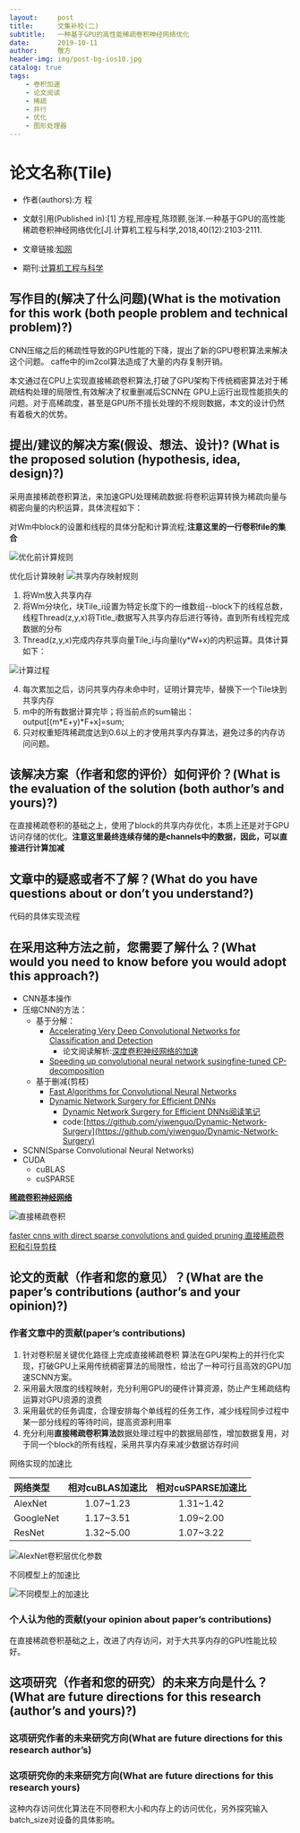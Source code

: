```yaml
---
layout:     post
title:      文集补校(二)
subtitle:   一种基于GPU的高性能稀疏卷积神经网络优化
date:       2019-10-11
author:     敬方
header-img: img/post-bg-ios10.jpg
catalog: true
tags:
    - 卷积加速
    - 论文阅读
    - 稀疏
    - 并行
    - 优化
    - 图形处理器
---
```


# 论文名称(Tile)

- 作者(authors):方 程
- 文献引用(Published in):[1] 方程,邢座程,陈顼颢,张洋.一种基于GPU的高性能稀疏卷积神经网络优化[J].计算机工程与科学,2018,40(12):2103-2111.

- 文章链接:[知网](https://kns.cnki.net/KCMS/detail/detail.aspx?dbcode=CJFQ&dbname=CJFDLAST2019&filename=JSJK201812002&v=MDAzNTZWNzNQTHo3QlpiRzRIOW5Oclk5RlpvUjhlWDFMdXhZUzdEaDFUM3FUcldNMUZyQ1VSTE9lWitkdUZDam4=)
- 期刊:[计算机工程与科学](http://navi.cnki.net/KNavi/JournalDetail?pcode=CJFD&pykm=JSJK)


## 写作目的(解决了什么问题)(What is the motivation for this work (both people problem and technical problem)?)

CNN压缩之后的稀疏性导致的GPU性能的下降，提出了新的GPU卷积算法来解决这个问题。
caffe中的im2col算法造成了大量的内存复制开销。

本文通过在CPU上实现直接稀疏卷积算法,打破了GPU架构下传统稠密算法对于稀疏结构处理的局限性,有效解决了权重删减后SCNN在
GPU上运行出现性能损失的问题。对于高稀疏度，甚至是GPU所不擅长处理的不规则数据，本文的设计仍然有着极大的优势。

## 提出/建议的解决方案(假设、想法、设计)? (What is the proposed solution (hypothesis, idea, design)?)

采用直接稀疏卷积算法，来加速GPU处理稀疏数据:将卷积运算转换为稀疏向量与稠密向量的内积运算，具体流程如下：

对Wm中block的设置和线程的具体分配和计算流程;**注意这里的一行卷积file的集合**

![优化前计算规则](https://wangpengcheng.github.io/img/2019-10-13-10-36-14.png)

优化后计算映射
![共享内存映射规则](https://wangpengcheng.github.io/img/2019-10-13-10-34-06.png)

1. 将Wm放入共享内存
2. 将Wm分块化，块Tile_i设置为特定长度下的一维数组--block下的线程总数，线程Thread(z,y,x)将Title_i数据写入共享内存后进行等待，直到所有线程完成数据的分布
3. Thread(z,y,x)完成内存共享向量Tile_i与向量I(y*W+x)的内积运算。具体计算如下：

![计算过程](https://wangpengcheng.github.io/img/2019-10-13-10-57-16.png)

4. 每次累加之后，访问共享内存未命中时，证明计算完毕，替换下一个Tile块到共享内存
5. m中的所有数据计算完毕；将当前点的sum输出：output[(m*E+y)*F+x]=sum;
6. 只对权重矩阵稀疏度达到0.6以上的才使用共享内存算法，避免过多的内存访问问题。

## 该解决方案（作者和您的评价）如何评价？(What is the evaluation of the solution (both author’s and yours)?)

在直接稀疏卷积的基础之上，使用了block的共享内存优化，本质上还是对于GPU访问存储的优化。**注意这里最终连续存储的是channels中的数据，因此，可以直接进行计算加减**

## 文章中的疑惑或者不了解？(What do you have questions about or don’t you understand?)

代码的具体实现流程

## 在采用这种方法之前，您需要了解什么？(What would you need to know before you would adopt this approach?)

- CNN基本操作
- 压缩CNN的方法：
  - 基于分解：
    - [Accelerating Very Deep Convolutional Networks for Classification and Detection](https://www.semanticscholar.org/paper/Accelerating-Very-Deep-Convolutional-Networks-for-Zhang-Zou/b89d7f7439cab841934a1ede06bf6b1f593c754f)
      - 论文阅读解析:[深度卷积神经网络的加速](https://blog.csdn.net/weixin_41977410/article/details/83106099)
    - [Speeding up convolutional neural network susingfine-tuned CP-decomposition](https://arxiv.org/abs/1412.6553)
  - 基于删减(剪枝)
    - [Fast Algorithms for Convolutional Neural Networks](https://arxiv.org/abs/1509.09308v2)
    - [Dynamic Network Surgery for Efficient DNNs](http://arxiv.org/abs/1608.04493)
      - [Dynamic Network Surgery for Efficient DNNs阅读笔记](https://blog.csdn.net/zhangjunhit/article/details/53218211)
      - code:[https://github.com/yiwenguo/Dynamic-Network-Surgery](https://github.com/yiwenguo/Dynamic-Network-Surgery)
- SCNN(Sparse Convolutional Neural Networks)
- CUDA
  - cuBLAS
  - cuSPARSE

**[稀疏卷积神经网络](https://www.jianshu.com/p/dd67c2b56a28)**

![直接稀疏卷积](https://wangpengcheng.github.io/img/2019-10-12-12-49-05.png)

[faster cnns with direct sparse convolutions and guided pruning 直接稀疏卷积和引导剪枝](https://blog.csdn.net/yyl424525/article/details/96327035#Direct_Sparse_Convolution_42)

## 论文的贡献（作者和您的意见）？(What are the paper’s contributions (author’s and your opinion)?)

### 作者文章中的贡献(paper’s contributions)

1. 针对卷积层关键优化路径上完成直接稀疏卷积 算法在GPU架构上的并行化实现，打破GPU上采用传统稠密算法的局限性，给出了一种可行且高效的GPU加速SCNN方案。
2. 采用最大限度的线程映射，充分利用GPU的硬件计算资源，防止产生稀疏结构运算对GPU资源的浪费
3. 采用最优的任务调度，合理安排每个单线程的任务工作，减少线程同步过程中某一部分线程的等待时间，提高资源利用率
4. 充分利用**直接稀疏卷积算法**数据处理过程中的数据局部性，增加数据复用，对于同一个block的所有线程，采用共享内存来减少数据访存时间

网络实现的加速比

|网络类型|相对cuBLAS加速比|相对cuSPARSE加速比|
|:---|:---:|:----:|
|AlexNet|1.07~1.23|1.31~1.42|
|GoogleNet|1.17~3.51|1.09~2.00|
|ResNet|1.32~5.00|1.07~3.22|

![AlexNet卷积层优化参数](https://wangpengcheng.github.io/img/2019-10-13-11-06-55.png)

不同模型上的加速比

![不同模型上的加速比](https://wangpengcheng.github.io/img/2019-10-13-11-10-42.png)

### 个人认为他的贡献(your opinion about paper’s contributions)


在直接稀疏卷积基础之上，改进了内存访问，对于大共享内存的GPU性能比较好。

## 这项研究（作者和您的研究）的未来方向是什么？(What are future directions for this research (author’s and yours)?)



### 这项研究作者的未来研究方向(What are future directions for this research author’s)



### 这项研究你的未来研究方向(What are future directions for this research yours)

这种内存访问优化算法在不同卷积大小和内存上的访问优化，另外探究输入batch_size对设备的具体影响。